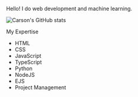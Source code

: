 Hello! I do web development and machine learning.

![Carson's GitHub stats](https://github-readme-stats.vercel.app/api?username=carsonburke&hide_border=true&theme=radical&count_private=true&show_icons=true&hide_rank=false)

My Expertise
* HTML
* CSS
* JavaScript
* TypeScript
* Python
* NodeJS
* EJS
* Project Management
